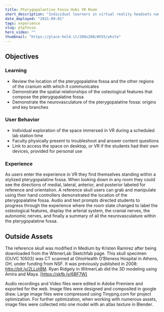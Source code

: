 ```yaml
---
title: Pterygopalantine Fossa Hubs VR Room
short_description: "Individual learners in virtual reality headsets navigate the complex cranial region of the pterygopalatine fossa."
date_deployed: "2021-09-01"
tags: experience
slug: ptpfossa
hero_video: ""
thumbnail: "https://place-hold.it/200x200/#555/white"
---
```


## Objectives

### Learning

- Review the location of the pterygopalatine fossa and the other regions of the cranium with which it communicates
- Demonstrate the spatial relationships of the osteological features that compose the pterygopalatine fossa
- Demonstrate the neurovasculature of the pterygopalatine fossa: origins and key branches

### User Behavior

- Individual exploration of the space immersed in VR during a scheduled lab station time
- Faculty physically present to troubleshoot and answer content questions
- Link to access the space on desktop, or VR if the students had their own devices, provided for personal use

### Experience

As users enter the experience in VR they find themselves standing within a stylized pterygopalatine fossa. When looking down in any room they could see the directions of medial, lateral, anterior, and posterior labeled for reference and orientation. A reference skull users can grab and manipulate using their hand controllers demonstrated the location of the pterygopalatine fossa. Audio and text prompts directed students to progress through the experience where the room state changed to label the osteological features, display the arterial system, the cranial nerves, the autonomic nerves, and finally a summary of all the neurovasculature within the pterygopalatine fossa. 

## Outside Assets 
The reference skull was modified in Medium by Kristen Ramirez after being downloaded from the WitmerLab Sketchfab page. This skull specimen (OUVC 10503) was CT scanned at OhioHealth O’Bleness Hospital in Athens, OH, under funding from NSF. It was previously published in 2008: http://bit.ly/2LLot8M. Ryan Ridgely in WitmerLab did the 3D modeling using Amira and Maya.
[https://skfb.ly/6BF7W]

Audio recordings and Video files were edited in Adobe Premiere and exported for the web. Image files were designed and composited in google draw. Large image files were compressed using Tinypng.com for project optimization. For further optimization, when working with numerous assets,  image files were collected into one model with an  atlas texture in Blender.  
